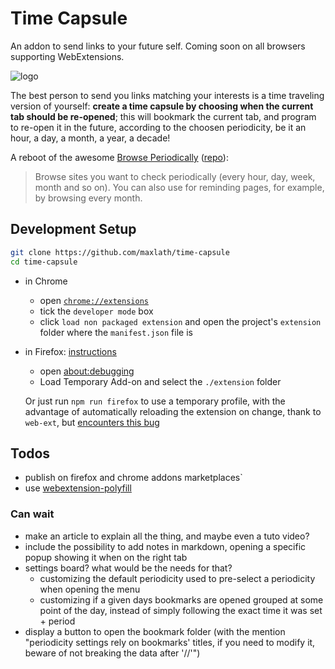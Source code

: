 # Time Capsule
An addon to send links to your future self.
Coming soon on all browsers supporting WebExtensions.

![logo](https://github.com/maxlath/time-capsule/raw/master/marketplaces/mozilla/time-capsule-256.png)

The best person to send you links matching your interests is a time traveling version of yourself: **create a time capsule by choosing when the current tab should be re-opened**; this will bookmark the current tab, and program to re-open it in the future, according to the choosen periodicity, be it an hour, a day, a month, a year, a decade!

A reboot of the awesome [Browse Periodically](https://addons.mozilla.org/en-US/firefox/addon/browse-periodically/) ([repo](https://github.com/masahal/BrowsePeriodically)):

> Browse sites you want to check periodically (every hour, day, week, month and so on). You can also use for reminding pages, for example, by browsing every month.

## Development Setup
```sh
git clone https://github.com/maxlath/time-capsule
cd time-capsule
```
* in Chrome
  * open [`chrome://extensions`](chrome://extensions)
  * tick the `developer mode` box
  * click `load non packaged extension` and open the project's `extension` folder where the `manifest.json` file is

* in Firefox: [instructions](https://developer.mozilla.org/en-US/Add-ons/WebExtensions/Temporary_Installation_in_Firefox)
  * open [about:debugging](about:debugging)
  * Load Temporary Add-on and select the `./extension` folder

  Or just run `npm run firefox` to use a temporary profile, with the advantage of automatically reloading the extension on change, thank to `web-ext`, but [encounters this bug](https://bugzilla.mozilla.org/show_bug.cgi?id=1338826)

## Todos
* publish on firefox and chrome addons marketplaces`
* use [webextension-polyfill](https://github.com/mozilla/webextension-polyfill)

### Can wait
* make an article to explain all the thing, and maybe even a tuto video?
* include the possibility to add notes in markdown, opening a specific popup showing it when on the right tab
* settings board? what would be the needs for that?
  - customizing the default periodicity used to pre-select a periodicity when opening the menu
  - customizing if a given days bookmarks are opened grouped at some point of the day, instead of simply following the exact time it was set + period
* display a button to open the bookmark folder (with the mention "periodicity settings rely on bookmarks' titles, if you need to modify it, beware of not breaking the data after '//'")
